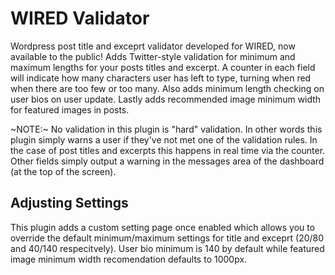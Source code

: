 # WIRED Validator

Wordpress post title and exceprt validator developed for WIRED, now available to the public! Adds Twitter-style validation for minimum and maximum lengths for your posts titles and excerpt. A counter in each field will indicate how many characters user has left to type, turning when red when there are too few or too many. Also adds minimum length checking on user bios on user update. Lastly adds recommended image minimum width for featured images in posts.

~NOTE:~ No validation in this plugin is "hard" validation. In other words this plugin simply warns a user if they've not met one of the validation rules. In the case of post titles and excerpts this happens in real time via the counter. Other fields simply output a warning in the messages area of the dashboard (at the top of the screen).

## Adjusting Settings
This plugin adds a custom setting page once enabled which allows you to override the default minimum/maximum settings for title and exceprt (20/80 and 40/140 respecitvely). User bio minimum is 140 by default while featured image minimum width recomendation defaults to 1000px.